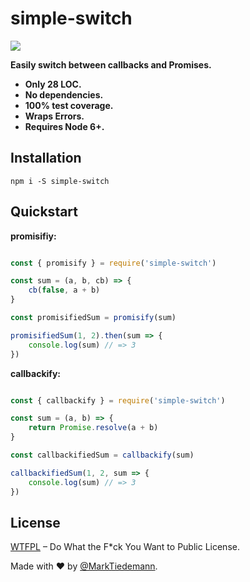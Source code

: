 
# simple-switch

[![](https://travis-ci.org/MarkTiedemann/simple-switch.svg?branch=master)](https://travis-ci.org/MarkTiedemann/simple-switch)

**Easily switch between callbacks and Promises.**

- **Only 28 LOC.**
- **No dependencies.**
- **100% test coverage.**
- **Wraps Errors.**
- **Requires Node 6+.**

## Installation

```
npm i -S simple-switch
```

## Quickstart

**promisifiy:**

```javascript

const { promisify } = require('simple-switch')

const sum = (a, b, cb) => {
    cb(false, a + b)
}

const promisifiedSum = promisify(sum)

promisifiedSum(1, 2).then(sum => {
    console.log(sum) // => 3
})

```

**callbackify:**

```javascript

const { callbackify } = require('simple-switch')

const sum = (a, b) => {
    return Promise.resolve(a + b)
}

const callbackifiedSum = callbackify(sum)

callbackifiedSum(1, 2, sum => {
    console.log(sum) // => 3
})

```

## License

[WTFPL](http://www.wtfpl.net/) – Do What the F*ck You Want to Public License.

Made with :heart: by [@MarkTiedemann](https://twitter.com/MarkTiedemannDE).
